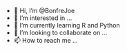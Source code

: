- 👋 Hi, I’m @BonfreJoe
- 👀 I’m interested in ...
- 🌱 I’m currently learning R and Python
- 💞️ I’m looking to collaborate on ...
- 📫 How to reach me ...

<!---
BonfreJoe/BonfreJoe is a ✨ special ✨ repository because its `README.md` (this file) appears on your GitHub profile.
You can click the Preview link to take a look at your changes.
--->

